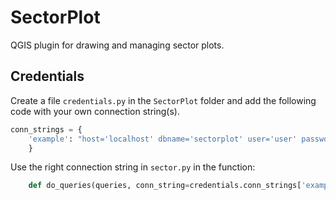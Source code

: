 # SectorPlot

QGIS plugin for drawing and managing sector plots.

## Credentials

Create a file `credentials.py` in the `SectorPlot` folder and add the following code with your own connection string(s).

```python
conn_strings = {
    'example': "host='localhost' dbname='sectorplot' user='user' password='secret'",
    }
```
Use the right connection string in `sector.py` in the function: 

```python
    def do_queries(queries, conn_string=credentials.conn_strings['example']):
```
